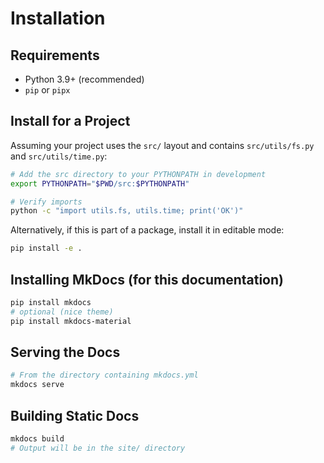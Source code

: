 # Installation

## Requirements
- Python 3.9+ (recommended)
- `pip` or `pipx`

## Install for a Project

Assuming your project uses the `src/` layout and contains `src/utils/fs.py` and `src/utils/time.py`:

```bash
# Add the src directory to your PYTHONPATH in development
export PYTHONPATH="$PWD/src:$PYTHONPATH"

# Verify imports
python -c "import utils.fs, utils.time; print('OK')"
```

Alternatively, if this is part of a package, install it in editable mode:

```bash
pip install -e .
```

## Installing MkDocs (for this documentation)

```bash
pip install mkdocs
# optional (nice theme)
pip install mkdocs-material
```

## Serving the Docs

```bash
# From the directory containing mkdocs.yml
mkdocs serve
```

## Building Static Docs

```bash
mkdocs build
# Output will be in the site/ directory
```
